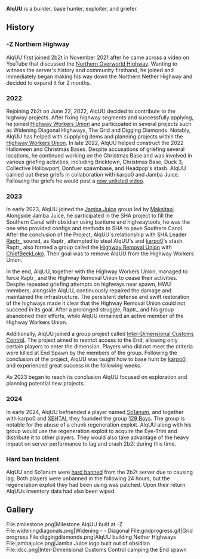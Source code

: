 **AlqUU** is a builder, base hunter, exploiter, and griefer.

## History
### -Z Northern Highway
AlqUU first joined 2b2t in November 2021 after he came across a video on YouTube that discussed the [Northern Overworld Highway](https://2b2t.miraheze.org/wiki/Overworld_highways). Wanting to witness the server's history and community firsthand, he joined and immediately began making his way down the Northern Nether Highway and decided to expand it for 2 months.

### 2022
Rejoining 2b2t on June 22, 2022, AlqUU decided to contribute to the highway projects. After fixing highway segments and successfully applying, he joined [Highway Workers Union](https://2b2t.miraheze.org/wiki/Highway_Workers_Union) and participated in several projects such as Widening Diagonal Highways, The Grid and Digging Diamonds. Notably, AlqUU has helped with supplying items and planning projects within the [Highway Workers Union](https://2b2t.miraheze.org/wiki/Highway_Workers_Union). In late 2022, AlqUU helped construct the 2022 Halloween and Christmas Bases. Despite accusations of griefing several locations, he continued working on the Christmas Base and was involved in various griefing activities, including Bricktown, Christmas Base, Duck 3, Collective Hollowport, Donfuer spawnbase, and Headpop's stash. AlqUU carried out these griefs in collaboration with karpo0 and Jamba Juice. Following the griefs he would post a [now unlisted video](https://youtu.be/6Ji4s783jOk).

### 2023
In early 2023, AlqUU joined the [Jamba Juice](https://2b2t.miraheze.org/wiki/Jamba_Juice) group led by [Maksitaxi](https://2b2t.miraheze.org/wiki/Maksitaxi). Alongside Jamba Juice, he participated in the SHA project to fill the Southern Canal with obsidian using baritone and highwaytools, he was the one who provided configs and methods to SHA to pave Southern Canal. After the conclusion of the Project, AlqUU's relationship with SHA Leader [Raptr_](https://2b2t.miraheze.org/wiki/Raptr_) soured, as Raptr_ attempted to steal AlqUU's and [karpo0](https://2b2t.miraheze.org/wiki/karpo0)'s stash. Raptr_ also formed a group called the [Highway Removal Union](https://2b2t.miraheze.org/wiki/Highway_Removal_Union) with [ChiefBeekLoko](https://2b2t.miraheze.org/wiki/ChiefBeefLoko). Their goal was to remove AlqUU from the Highway Workers Union.

In the end, AlqUU, together with the Highway Workers Union, managed to force Raptr_ and the Highway Removal Union to cease their activities. Despite repeated griefing attempts on highways near spawn, HWU members, alongside AlqUU, continuously repaired the damage and maintained the infrastructure. The persistent defense and swift restoration of the highways made it clear that the Highway Removal Union could not succeed in its goal. After a prolonged struggle, Raptr_ and his group abandoned their efforts, while AlqUU remained an active member of the Highway Workers Union.

Additionally, AlqUU joined a group project called [Inter-Dimensional Customs Control](https://2b2t.miraheze.org/wiki/Inter-Dimensional_Customs_Control). The project aimed to restrict access to the End, allowing only certain players to enter the dimension. Players who did not meet the criteria were killed at End Spawn by the members of the group. Following the conclusion of the project, AlqUU was taught how to base hunt by [karpo0](https://2b2t.miraheze.org/wiki/karpo0), and experienced great success in the following weeks.

As 2023 began to reach its conclusion AlqUU focused on exploration and planning potential new projects.

### 2024
In early 2024, AlqUU befriended a player named [So1anum](https://2b2t.miraheze.org/wiki/So1anum), and together with karpo0 and [XEHTAI](https://2b2t.miraheze.org/wiki/XEHTAI), they founded the group [129 Boys](https://2b2t.miraheze.org/wiki/129_Boys). The group is notable for the abuse of a chunk regeneration exploit. AlqUU along with his group would use the regeneration exploit to acquire the Eye-Trim and distribute it to other players. They would also take advantage of the heavy impact on server performance to lag and crash 2b2t during this time.

### Hard ban Incident
AlqUU and So1anum were [hard banned](https://www.youtube.com/shorts/ra2hyZWqzNk) from the 2b2t server due to causing lag. Both players were unbanned in the following 24 hours, but the regeneration exploit they had been using was patched. Upon their return AlqUUs inventory data had also been wiped.

## Gallery
<gallery>
File:zmilestone.png|Milestone AlqUU built at -Z
File:wideningdiagonals.png|Widening - - Diagonal
File:gridprogress.gif|Grid progress
File:diggingdiamonds.png|AlqUU building Nether Highways
File:jambajuice.png|Jamba Juice logo built out of obsidian
File:idcc.png|Inter-Dimensional Customs Control camping the End spawn
</gallery>